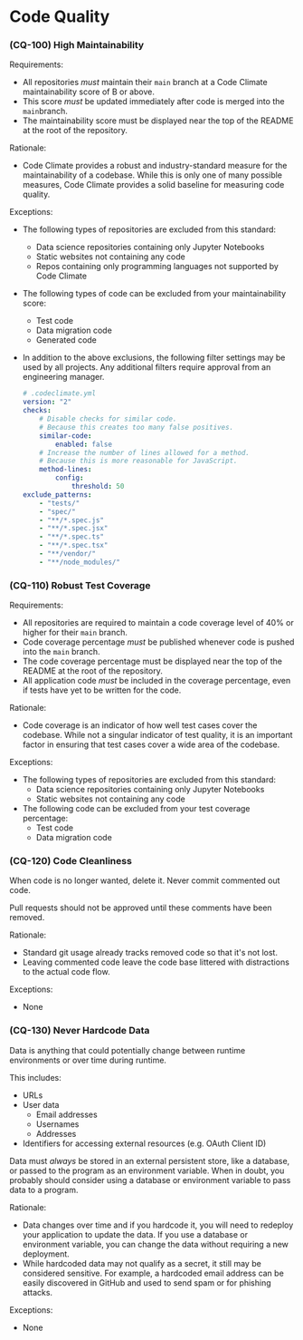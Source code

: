 # Code Quality

### \(CQ-100\) High Maintainability

Requirements:

* All repositories _must_ maintain their `main` branch at a Code Climate maintainability score of B or above.
* This score _must_ be updated immediately after code is merged into the `main`branch.
* The maintainability score must be displayed near the top of the README at the root of the repository.

Rationale:

* Code Climate provides a robust and industry-standard measure for the maintainability of a codebase. While this is only one of many possible measures, Code Climate provides a solid baseline for measuring code quality.

Exceptions:

* The following types of repositories are excluded from this standard:
  * Data science repositories containing only Jupyter Notebooks
  * Static websites not containing any code
  * Repos containing only programming languages not supported by Code Climate
* The following types of code can be excluded from your maintainability score:
  * Test code
  * Data migration code
  * Generated code
* In addition to the above exclusions, the following filter settings may be used by all projects. Any additional filters require approval from an engineering manager.

  ```yaml
  # .codeclimate.yml
  version: "2"
  checks:
      # Disable checks for similar code.
      # Because this creates too many false positives.
      similar-code:
          enabled: false
      # Increase the number of lines allowed for a method.
      # Because this is more reasonable for JavaScript.
      method-lines:
          config:
              threshold: 50
  exclude_patterns:
      - "tests/"
      - "spec/"
      - "**/*.spec.js"
      - "**/*.spec.jsx"
      - "**/*.spec.ts"
      - "**/*.spec.tsx"
      - "**/vendor/"
      - "**/node_modules/"
  ```

### \(CQ-110\) Robust Test Coverage

Requirements:

* All repositories are required to maintain a code coverage level of 40% or higher for their `main` branch.
* Code coverage percentage _must_ be published whenever code is pushed into the `main` branch.
* The code coverage percentage must be displayed near the top of the README at the root of the repository.
* All application code _must_ be included in the coverage percentage, even if tests have yet to be written for the code.

Rationale:

* Code coverage is an indicator of how well test cases cover the codebase. While not a singular indicator of test quality, it is an important factor in ensuring that test cases cover a wide area of the codebase.

Exceptions:

* The following types of repositories are excluded from this standard:
  * Data science repositories containing only Jupyter Notebooks
  * Static websites not containing any code
* The following code can be excluded from your test coverage percentage:
  * Test code
  * Data migration code

### \(CQ-120\) Code Cleanliness

When code is no longer wanted, delete it. Never commit commented out code.

Pull requests should not be approved until these comments have been removed.

Rationale:

* Standard git usage already tracks removed code so that it's not lost.
* Leaving commented code leave the code base littered with distractions to the actual code flow.

Exceptions:

* None

### \(CQ-130\) Never Hardcode Data

Data is anything that could potentially change between runtime environments or over time during runtime.

This includes:

* URLs
* User data
  * Email addresses
  * Usernames
  * Addresses
* Identifiers for accessing external resources \(e.g. OAuth Client ID\)

Data must _always_ be stored in an external persistent store, like a database, or passed to the program as an environment variable. When in doubt, you probably should consider using a database or environment variable to pass data to a program.

Rationale:

* Data changes over time and if you hardcode it, you will need to redeploy your application to update the data. If you use a database or environment variable, you can change the data without requiring a new deployment.
* While hardcoded data may not qualify as a secret, it still may be considered sensitive. For example, a hardcoded email address can be easily discovered in GitHub and used to send spam or for phishing attacks.

Exceptions:

* None

